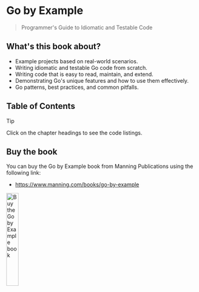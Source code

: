 # Go by Example
> Programmer's Guide to Idiomatic and Testable Code

## What's this book about?
* Example projects based on real-world scenarios.
* Writing idiomatic and testable Go code from scratch.
* Writing code that is easy to read, maintain, and extend.
* Demonstrating Go's unique features and how to use them effectively.
* Go patterns, best practices, and common pitfalls.

## Table of Contents

> [!TIP]
> Click on the chapter headings to see the code listings.

<!-- LISTING LINKS START -->
<!-- LISTING LINKS END -->

## Buy the book

You can buy the Go by Example book from Manning Publications using the following link:

- https://www.manning.com/books/go-by-example

<a href="https://www.manning.com/books/go-by-example"><image src="https://github.com/inancgumus/gobyexample/assets/621232/ff3efc27-86bc-427b-bd98-db56f9be09e7" width="25%" alt="Buy the Go by Example book" /></a>
